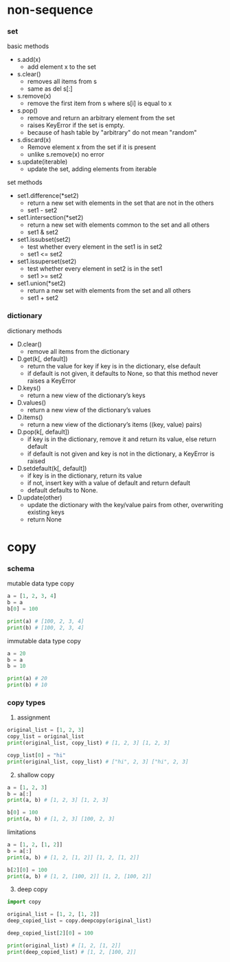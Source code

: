 # non-sequence
### set
basic methods
- s.add(x)
  - add element x to the set
- s.clear()
  - removes all items from s 
  - same as del s[:]
- s.remove(x)
  - remove the first item from s where s[i] is equal to x
- s.pop()
  - remove and return an arbitrary element from the set
  - raises KeyError if the set is empty.
  - because of hash table by "arbitrary" do not mean "random"
- s.discard(x)
  - Remove element x from the set if it is present
  - unlike s.remove(x) no error
- s.update(iterable)
  - update the set, adding elements from iterable

set methods
- set1.difference(*set2)
  - return a new set with elements in the set that are not in the others 
  - set1 - set2
- set1.intersection(*set2)
  - return a new set with elements common to the set and all others
  - set1 & set2
- set1.issubset(set2)
  - test whether every element in the set1 is in set2
  - set1 <= set2
- set1.issuperset(set2)
  - test whether every element in set2 is in the set1
  - set1 >= set2
- set1.union(*set2)
  - return a new set with elements from the set and all others
  - set1 + set2

### dictionary
dictionary methods
- D.clear()
  - remove all items from the dictionary
- D.get(k[, default])
  - return the value for key if key is in the dictionary, else default
  - if default is not given, it defaults to None, so that this method never raises a KeyError
- D.keys()
  - return a new view of the dictionary’s keys
- D.values()
  - return a new view of the dictionary’s values
- D.items()
  - return a new view of the dictionary’s items ((key, value) pairs)
- D.pop(k[, default])
  - if key is in the dictionary, remove it and return its value, else return default
  - if default is not given and key is not in the dictionary, a KeyError is raised
- D.setdefault(k[, default])
  - if key is in the dictionary, return its value
  - if not, insert key with a value of default and return default
  - default defaults to None.
- D.update(other)
  - update the dictionary with the key/value pairs from other, overwriting existing keys
  - return None

# copy
### schema
mutable data type copy
```python
a = [1, 2, 3, 4]
b = a
b[0] = 100

print(a) # [100, 2, 3, 4]
print(b) # [100, 2, 3, 4]
```

immutable data type copy
```python
a = 20
b = a
b = 10

print(a) # 20
print(b) # 10
```

### copy types
1. assignment
```python
original_list = [1, 2, 3]
copy_list = original_list
print(original_list, copy_list) # [1, 2, 3] [1, 2, 3]

coyp_list[0] = "hi"
print(original_list, copy_list) # ["hi", 2, 3] ["hi", 2, 3]
```

2. shallow copy
```python
a = [1, 2, 3]
b = a[:]
print(a, b) # [1, 2, 3] [1, 2, 3]

b[0] = 100
print(a, b) # [1, 2, 3] [100, 2, 3]
```

limitations
```python
a = [1, 2, [1, 2]]
b = a[:]
print(a, b) # [1, 2, [1, 2]] [1, 2, [1, 2]]

b[2][0] = 100
print(a, b) # [1, 2, [100, 2]] [1, 2, [100, 2]]
```

3. deep copy  
```python
import copy

original_list = [1, 2, [1, 2]]
deep_copied_list = copy.deepcopy(original_list)

deep_copied_list[2][0] = 100

print(original_list) # [1, 2, [1, 2]]
print(deep_copied_list) # [1, 2, [100, 2]]
```